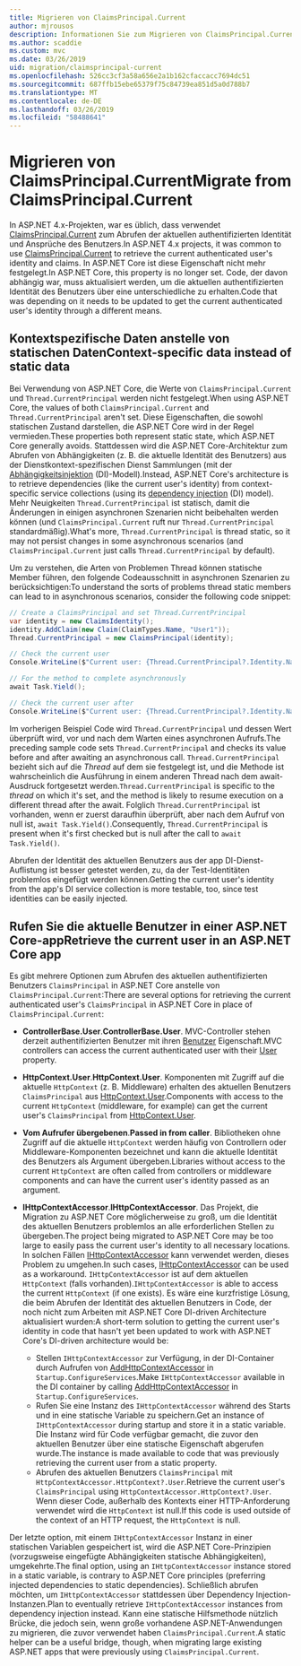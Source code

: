 ```yaml
---
title: Migrieren von ClaimsPrincipal.Current
author: mjrousos
description: Informationen Sie zum Migrieren von ClaimsPrincipal.Current zum Abrufen des aktuellen authentifizierten Benutzers Identität und Ansprüche in ASP.NET Core.
ms.author: scaddie
ms.custom: mvc
ms.date: 03/26/2019
uid: migration/claimsprincipal-current
ms.openlocfilehash: 526cc3cf3a58a656e2a1b162cfaccacc7694dc51
ms.sourcegitcommit: 687ffb15ebe65379f75c84739ea851d5a0d788b7
ms.translationtype: MT
ms.contentlocale: de-DE
ms.lasthandoff: 03/26/2019
ms.locfileid: "58488641"
---
```

# <a name="migrate-from-claimsprincipalcurrent"></a><span data-ttu-id="24179-103">Migrieren von ClaimsPrincipal.Current</span><span class="sxs-lookup"><span data-stu-id="24179-103">Migrate from ClaimsPrincipal.Current</span></span>

<span data-ttu-id="24179-104">In ASP.NET 4.x-Projekten, war es üblich, dass verwendet [ClaimsPrincipal.Current](/dotnet/api/system.security.claims.claimsprincipal.current) zum Abrufen der aktuellen authentifizierten Identität und Ansprüche des Benutzers.</span><span class="sxs-lookup"><span data-stu-id="24179-104">In ASP.NET 4.x projects, it was common to use [ClaimsPrincipal.Current](/dotnet/api/system.security.claims.claimsprincipal.current) to retrieve the current authenticated user's identity and claims.</span></span> <span data-ttu-id="24179-105">In ASP.NET Core ist diese Eigenschaft nicht mehr festgelegt.</span><span class="sxs-lookup"><span data-stu-id="24179-105">In ASP.NET Core, this property is no longer set.</span></span> <span data-ttu-id="24179-106">Code, der davon abhängig war, muss aktualisiert werden, um die aktuellen authentifizierten Identität des Benutzers über eine unterschiedliche zu erhalten.</span><span class="sxs-lookup"><span data-stu-id="24179-106">Code that was depending on it needs to be updated to get the current authenticated user's identity through a different means.</span></span>

## <a name="context-specific-data-instead-of-static-data"></a><span data-ttu-id="24179-107">Kontextspezifische Daten anstelle von statischen Daten</span><span class="sxs-lookup"><span data-stu-id="24179-107">Context-specific data instead of static data</span></span>

<span data-ttu-id="24179-108">Bei Verwendung von ASP.NET Core, die Werte von `ClaimsPrincipal.Current` und `Thread.CurrentPrincipal` werden nicht festgelegt.</span><span class="sxs-lookup"><span data-stu-id="24179-108">When using ASP.NET Core, the values of both `ClaimsPrincipal.Current` and `Thread.CurrentPrincipal` aren't set.</span></span> <span data-ttu-id="24179-109">Diese Eigenschaften, die sowohl statischen Zustand darstellen, die ASP.NET Core wird in der Regel vermieden.</span><span class="sxs-lookup"><span data-stu-id="24179-109">These properties both represent static state, which ASP.NET Core generally avoids.</span></span> <span data-ttu-id="24179-110">Stattdessen wird die ASP.NET Core-Architektur zum Abrufen von Abhängigkeiten (z. B. die aktuelle Identität des Benutzers) aus der Dienstkontext-spezifischen Dienst Sammlungen (mit der [Abhängigkeitsinjektion](xref:fundamentals/dependency-injection) (DI)-Modell).</span><span class="sxs-lookup"><span data-stu-id="24179-110">Instead, ASP.NET Core's architecture is to retrieve dependencies (like the current user's identity) from context-specific service collections (using its [dependency injection](xref:fundamentals/dependency-injection) (DI) model).</span></span> <span data-ttu-id="24179-111">Mehr Neuigkeiten `Thread.CurrentPrincipal` ist statisch, damit die Änderungen in einigen asynchronen Szenarien nicht beibehalten werden können (und `ClaimsPrincipal.Current` ruft nur `Thread.CurrentPrincipal` standardmäßig).</span><span class="sxs-lookup"><span data-stu-id="24179-111">What's more, `Thread.CurrentPrincipal` is thread static, so it may not persist changes in some asynchronous scenarios (and `ClaimsPrincipal.Current` just calls `Thread.CurrentPrincipal` by default).</span></span>

<span data-ttu-id="24179-112">Um zu verstehen, die Arten von Problemen Thread können statische Member führen, den folgende Codeausschnitt in asynchronen Szenarien zu berücksichtigen:</span><span class="sxs-lookup"><span data-stu-id="24179-112">To understand the sorts of problems thread static members can lead to in asynchronous scenarios, consider the following code snippet:</span></span>

```csharp
// Create a ClaimsPrincipal and set Thread.CurrentPrincipal
var identity = new ClaimsIdentity();
identity.AddClaim(new Claim(ClaimTypes.Name, "User1"));
Thread.CurrentPrincipal = new ClaimsPrincipal(identity);

// Check the current user
Console.WriteLine($"Current user: {Thread.CurrentPrincipal?.Identity.Name}");

// For the method to complete asynchronously
await Task.Yield();

// Check the current user after
Console.WriteLine($"Current user: {Thread.CurrentPrincipal?.Identity.Name}");
```

<span data-ttu-id="24179-113">Im vorherigen Beispiel Code wird `Thread.CurrentPrincipal` und dessen Wert überprüft wird, vor und nach dem Warten eines asynchronen Aufrufs.</span><span class="sxs-lookup"><span data-stu-id="24179-113">The preceding sample code sets `Thread.CurrentPrincipal` and checks its value before and after awaiting an asynchronous call.</span></span> <span data-ttu-id="24179-114">`Thread.CurrentPrincipal` bezieht sich auf die *Thread* auf dem sie festgelegt ist, und die Methode ist wahrscheinlich die Ausführung in einem anderen Thread nach dem await-Ausdruck fortgesetzt werden.</span><span class="sxs-lookup"><span data-stu-id="24179-114">`Thread.CurrentPrincipal` is specific to the *thread* on which it's set, and the method is likely to resume execution on a different thread after the await.</span></span> <span data-ttu-id="24179-115">Folglich `Thread.CurrentPrincipal` ist vorhanden, wenn er zuerst daraufhin überprüft, aber nach dem Aufruf von null ist, `await Task.Yield()`.</span><span class="sxs-lookup"><span data-stu-id="24179-115">Consequently, `Thread.CurrentPrincipal` is present when it's first checked but is null after the call to `await Task.Yield()`.</span></span>

<span data-ttu-id="24179-116">Abrufen der Identität des aktuellen Benutzers aus der app DI-Dienst-Auflistung ist besser getestet werden, zu, da der Test-Identitäten problemlos eingefügt werden können.</span><span class="sxs-lookup"><span data-stu-id="24179-116">Getting the current user's identity from the app's DI service collection is more testable, too, since test identities can be easily injected.</span></span>

## <a name="retrieve-the-current-user-in-an-aspnet-core-app"></a><span data-ttu-id="24179-117">Rufen Sie die aktuelle Benutzer in einer ASP.NET Core-app</span><span class="sxs-lookup"><span data-stu-id="24179-117">Retrieve the current user in an ASP.NET Core app</span></span>

<span data-ttu-id="24179-118">Es gibt mehrere Optionen zum Abrufen des aktuellen authentifizierten Benutzers `ClaimsPrincipal` in ASP.NET Core anstelle von `ClaimsPrincipal.Current`:</span><span class="sxs-lookup"><span data-stu-id="24179-118">There are several options for retrieving the current authenticated user's `ClaimsPrincipal` in ASP.NET Core in place of `ClaimsPrincipal.Current`:</span></span>

* <span data-ttu-id="24179-119">**ControllerBase.User**.</span><span class="sxs-lookup"><span data-stu-id="24179-119">**ControllerBase.User**.</span></span> <span data-ttu-id="24179-120">MVC-Controller stehen derzeit authentifizierten Benutzer mit ihren [Benutzer](/dotnet/api/microsoft.aspnetcore.mvc.controllerbase.user) Eigenschaft.</span><span class="sxs-lookup"><span data-stu-id="24179-120">MVC controllers can access the current authenticated user with their [User](/dotnet/api/microsoft.aspnetcore.mvc.controllerbase.user) property.</span></span>
* <span data-ttu-id="24179-121">**HttpContext.User**.</span><span class="sxs-lookup"><span data-stu-id="24179-121">**HttpContext.User**.</span></span> <span data-ttu-id="24179-122">Komponenten mit Zugriff auf die aktuelle `HttpContext` (z. B. Middleware) erhalten des aktuellen Benutzers `ClaimsPrincipal` aus [HttpContext.User](/dotnet/api/microsoft.aspnetcore.http.httpcontext.user).</span><span class="sxs-lookup"><span data-stu-id="24179-122">Components with access to the current `HttpContext` (middleware, for example) can get the current user's `ClaimsPrincipal` from [HttpContext.User](/dotnet/api/microsoft.aspnetcore.http.httpcontext.user).</span></span>
* <span data-ttu-id="24179-123">**Vom Aufrufer übergebenen**.</span><span class="sxs-lookup"><span data-stu-id="24179-123">**Passed in from caller**.</span></span> <span data-ttu-id="24179-124">Bibliotheken ohne Zugriff auf die aktuelle `HttpContext` werden häufig von Controllern oder Middleware-Komponenten bezeichnet und kann die aktuelle Identität des Benutzers als Argument übergeben.</span><span class="sxs-lookup"><span data-stu-id="24179-124">Libraries without access to the current `HttpContext` are often called from controllers or middleware components and can have the current user's identity passed as an argument.</span></span>
* <span data-ttu-id="24179-125">**IHttpContextAccessor**.</span><span class="sxs-lookup"><span data-stu-id="24179-125">**IHttpContextAccessor**.</span></span> <span data-ttu-id="24179-126">Das Projekt, die Migration zu ASP.NET Core möglicherweise zu groß, um die Identität des aktuellen Benutzers problemlos an alle erforderlichen Stellen zu übergeben.</span><span class="sxs-lookup"><span data-stu-id="24179-126">The project being migrated to ASP.NET Core may be too large to easily pass the current user's identity to all necessary locations.</span></span> <span data-ttu-id="24179-127">In solchen Fällen [IHttpContextAccessor](/dotnet/api/microsoft.aspnetcore.http.ihttpcontextaccessor) kann verwendet werden, dieses Problem zu umgehen.</span><span class="sxs-lookup"><span data-stu-id="24179-127">In such cases, [IHttpContextAccessor](/dotnet/api/microsoft.aspnetcore.http.ihttpcontextaccessor) can be used as a workaround.</span></span> <span data-ttu-id="24179-128">`IHttpContextAccessor` ist auf dem aktuellen `HttpContext` (falls vorhanden).</span><span class="sxs-lookup"><span data-stu-id="24179-128">`IHttpContextAccessor` is able to access the current `HttpContext` (if one exists).</span></span> <span data-ttu-id="24179-129">Es wäre eine kurzfristige Lösung, die beim Abrufen der Identität des aktuellen Benutzers in Code, der noch nicht zum Arbeiten mit ASP.NET Core DI-driven Architecture aktualisiert wurden:</span><span class="sxs-lookup"><span data-stu-id="24179-129">A short-term solution to getting the current user's identity in code that hasn't yet been updated to work with ASP.NET Core's DI-driven architecture would be:</span></span>

  * <span data-ttu-id="24179-130">Stellen `IHttpContextAccessor` zur Verfügung, in der DI-Container durch Aufrufen von [AddHttpContextAccessor](https://github.com/aspnet/Hosting/issues/793) in `Startup.ConfigureServices`.</span><span class="sxs-lookup"><span data-stu-id="24179-130">Make `IHttpContextAccessor` available in the DI container by calling [AddHttpContextAccessor](https://github.com/aspnet/Hosting/issues/793) in `Startup.ConfigureServices`.</span></span>
  * <span data-ttu-id="24179-131">Rufen Sie eine Instanz des `IHttpContextAccessor` während des Starts und in eine statische Variable zu speichern.</span><span class="sxs-lookup"><span data-stu-id="24179-131">Get an instance of `IHttpContextAccessor` during startup and store it in a static variable.</span></span> <span data-ttu-id="24179-132">Die Instanz wird für Code verfügbar gemacht, die zuvor den aktuellen Benutzer über eine statische Eigenschaft abgerufen wurde.</span><span class="sxs-lookup"><span data-stu-id="24179-132">The instance is made available to code that was previously retrieving the current user from a static property.</span></span>
  * <span data-ttu-id="24179-133">Abrufen des aktuellen Benutzers `ClaimsPrincipal` mit `HttpContextAccessor.HttpContext?.User`.</span><span class="sxs-lookup"><span data-stu-id="24179-133">Retrieve the current user's `ClaimsPrincipal` using `HttpContextAccessor.HttpContext?.User`.</span></span> <span data-ttu-id="24179-134">Wenn dieser Code, außerhalb des Kontexts einer HTTP-Anforderung verwendet wird die `HttpContext` ist null.</span><span class="sxs-lookup"><span data-stu-id="24179-134">If this code is used outside of the context of an HTTP request, the `HttpContext` is null.</span></span>

<span data-ttu-id="24179-135">Der letzte option, mit einem `IHttpContextAccessor` Instanz in einer statischen Variablen gespeichert ist, wird die ASP.NET Core-Prinzipien (vorzugsweise eingefügte Abhängigkeiten statische Abhängigkeiten), umgekehrte.</span><span class="sxs-lookup"><span data-stu-id="24179-135">The final option, using an `IHttpContextAccessor` instance stored in a static variable, is contrary to ASP.NET Core principles (preferring injected dependencies to static dependencies).</span></span> <span data-ttu-id="24179-136">Schließlich abrufen möchten, um `IHttpContextAccessor` stattdessen über Dependency Injection-Instanzen.</span><span class="sxs-lookup"><span data-stu-id="24179-136">Plan to eventually retrieve `IHttpContextAccessor` instances from dependency injection instead.</span></span> <span data-ttu-id="24179-137">Kann eine statische Hilfsmethode nützlich Brücke, die jedoch sein, wenn große vorhandene ASP.NET-Anwendungen zu migrieren, die zuvor verwendet haben `ClaimsPrincipal.Current`.</span><span class="sxs-lookup"><span data-stu-id="24179-137">A static helper can be a useful bridge, though, when migrating large existing ASP.NET apps that were previously using `ClaimsPrincipal.Current`.</span></span>
